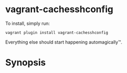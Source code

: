 vagrant-cachesshconfig
====================

To install, simply run:

    vagrant plugin install vagrant-cachesshconfig

Everything else should start happening automagically™.

Synopsis
========



